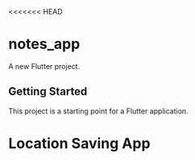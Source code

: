 <<<<<<< HEAD
# notes_app

A new Flutter project.

## Getting Started

This project is a starting point for a Flutter application.

# Location Saving App
